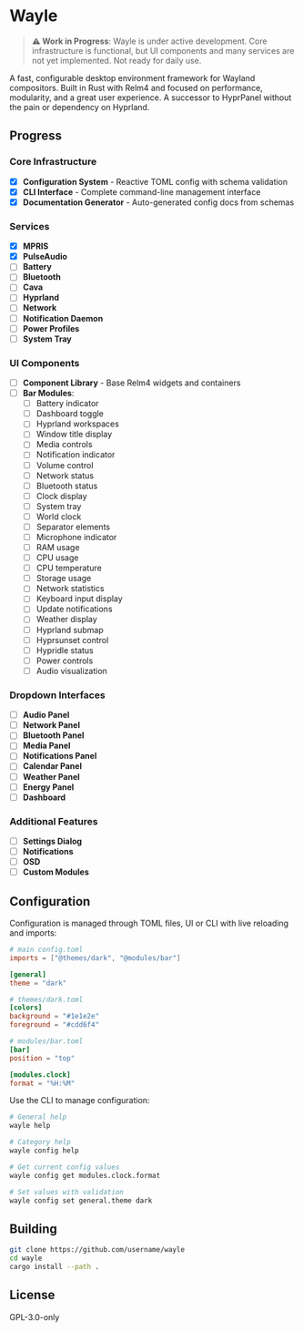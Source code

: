 # Wayle

> **⚠️ Work in Progress**: Wayle is under active development. Core infrastructure is functional, but UI components and many services are not yet implemented. Not ready for daily use.

A fast, configurable desktop environment framework for Wayland compositors. Built in Rust with Relm4 and focused on performance, modularity, and a great user experience. A successor to HyprPanel without the pain or dependency on Hyprland.

## Progress

### Core Infrastructure

- [x] **Configuration System** - Reactive TOML config with schema validation
- [x] **CLI Interface** - Complete command-line management interface  
- [x] **Documentation Generator** - Auto-generated config docs from schemas

### Services

- [x] **MPRIS**
- [x] **PulseAudio**
- [ ] **Battery**
- [ ] **Bluetooth**
- [ ] **Cava**
- [ ] **Hyprland**
- [ ] **Network**
- [ ] **Notification Daemon**
- [ ] **Power Profiles**
- [ ] **System Tray**

### UI Components

- [ ] **Component Library** - Base Relm4 widgets and containers
- [ ] **Bar Modules**:
  - [ ] Battery indicator
  - [ ] Dashboard toggle
  - [ ] Hyprland workspaces
  - [ ] Window title display
  - [ ] Media controls
  - [ ] Notification indicator
  - [ ] Volume control
  - [ ] Network status
  - [ ] Bluetooth status
  - [ ] Clock display
  - [ ] System tray
  - [ ] World clock
  - [ ] Separator elements
  - [ ] Microphone indicator
  - [ ] RAM usage
  - [ ] CPU usage
  - [ ] CPU temperature
  - [ ] Storage usage
  - [ ] Network statistics
  - [ ] Keyboard input display
  - [ ] Update notifications
  - [ ] Weather display
  - [ ] Hyprland submap
  - [ ] Hyprsunset control
  - [ ] Hypridle status
  - [ ] Power controls
  - [ ] Audio visualization

### Dropdown Interfaces

- [ ] **Audio Panel**
- [ ] **Network Panel**
- [ ] **Bluetooth Panel**
- [ ] **Media Panel**
- [ ] **Notifications Panel**
- [ ] **Calendar Panel**
- [ ] **Weather Panel**
- [ ] **Energy Panel**
- [ ] **Dashboard**

### Additional Features

- [ ] **Settings Dialog**
- [ ] **Notifications**
- [ ] **OSD**
- [ ] **Custom Modules**

## Configuration

Configuration is managed through TOML files, UI or CLI with live reloading and imports:

```toml
# main config.toml
imports = ["@themes/dark", "@modules/bar"]

[general]
theme = "dark"

# themes/dark.toml
[colors]
background = "#1e1e2e"
foreground = "#cdd6f4"

# modules/bar.toml
[bar]
position = "top"

[modules.clock]
format = "%H:%M"
```

Use the CLI to manage configuration:

```bash
# General help
wayle help

# Category help
wayle config help

# Get current config values
wayle config get modules.clock.format

# Set values with validation
wayle config set general.theme dark
```

## Building

```bash
git clone https://github.com/username/wayle
cd wayle
cargo install --path .
```

## License

GPL-3.0-only
